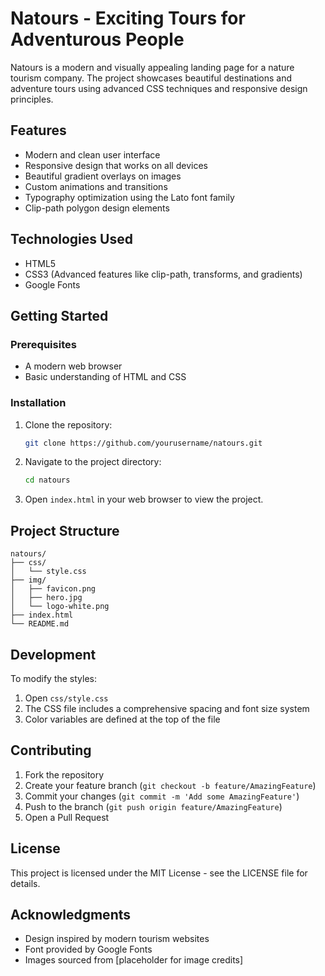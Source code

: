 # Natours - Exciting Tours for Adventurous People

Natours is a modern and visually appealing landing page for a nature tourism company. The project showcases beautiful destinations and adventure tours using advanced CSS techniques and responsive design principles.

## Features

- Modern and clean user interface
- Responsive design that works on all devices
- Beautiful gradient overlays on images
- Custom animations and transitions
- Typography optimization using the Lato font family
- Clip-path polygon design elements

## Technologies Used

- HTML5
- CSS3 (Advanced features like clip-path, transforms, and gradients)
- Google Fonts

## Getting Started

### Prerequisites

- A modern web browser
- Basic understanding of HTML and CSS

### Installation

1. Clone the repository:

   ```bash
   git clone https://github.com/yourusername/natours.git
   ```

2. Navigate to the project directory:

   ```bash
   cd natours
   ```

3. Open `index.html` in your web browser to view the project.

## Project Structure

```
natours/
├── css/
│   └── style.css
├── img/
│   ├── favicon.png
│   ├── hero.jpg
│   └── logo-white.png
├── index.html
└── README.md
```

## Development

To modify the styles:

1. Open `css/style.css`
2. The CSS file includes a comprehensive spacing and font size system
3. Color variables are defined at the top of the file

## Contributing

1. Fork the repository
2. Create your feature branch (`git checkout -b feature/AmazingFeature`)
3. Commit your changes (`git commit -m 'Add some AmazingFeature'`)
4. Push to the branch (`git push origin feature/AmazingFeature`)
5. Open a Pull Request

## License

This project is licensed under the MIT License - see the LICENSE file for details.

## Acknowledgments

- Design inspired by modern tourism websites
- Font provided by Google Fonts
- Images sourced from [placeholder for image credits]
